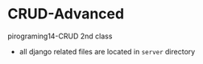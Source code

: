 # CRUD-Advanced

pirograming14-CRUD 2nd class

- all django related files are located in `server` directory
